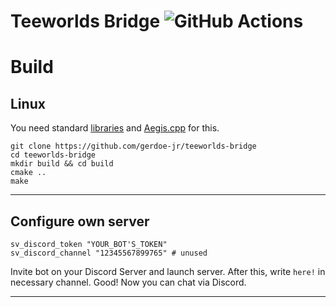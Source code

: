 ﻿Teeworlds Bridge ![GitHub Actions](https://github.com/gerdoe-jr/teeworlds-bridge/workflows/Build/badge.svg)
================

Build
=====

Linux
-----

You need standard [libraries](https://github.com/teeworlds/teeworlds) and [Aegis.cpp](https://github.com/zeroxs/aegis.cpp) for this.

```
git clone https://github.com/gerdoe-jr/teeworlds-bridge
cd teeworlds-bridge
mkdir build && cd build
cmake ..
make
```
---

Configure own server
--------------------

```
sv_discord_token "YOUR_BOT'S_TOKEN"
sv_discord_channel "12345567899765" # unused
```

Invite bot on your Discord Server and launch server. After this, write `here!` in necessary channel. Good! Now you can chat via Discord.

---
